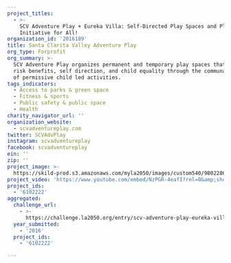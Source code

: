 ```yaml
---
project_titles:
  - >-
    SCV Adventure Play + Eureka Villa: Self-Directed Play Spaces and Playwork
    Initiative for All!
organization_id: '2016189'
title: Santa Clarita Valley Adventure Play
org_type: Forprofit
org_summary: >-
  SCV Adventure Play organizes permanent and temporary play spaces that promote
  risk benefits, self direction, and child equality through the communal support
  of permissive child led activities.
tags_indicators:
  - Access to parks & green space
  - Fitness & sports
  - Public safety & public space
  - Health
charity_navigator_url: ''
organization_website:
  - scvadventureplay.com
twitter: SCVAdvPlay
instagram: scvadventureplay
facebook: scvadventureplay
ein: ''
zip: ''
project_image: >-
  https://skild-prod.s3.amazonaws.com/myla2050/images/custom540/9802286065741-team89.png
project_video: 'https://www.youtube.com/embed/NzPGR-4eafI?rel=0&amp;showinfo=0'
project_ids:
  - '6102222'
aggregated:
  challenge_url:
    - >-
      https://challenge.la2050.org/entry/scv-adventure-play-eureka-villa-self-directed-play-spaces-and-playwork-initiative-for-all!
  year_submitted:
    - '2016'
  project_ids:
    - '6102222'

---
```


